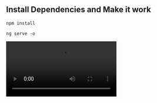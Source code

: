 ## Install Dependencies and Make it work

`npm install`

`ng serve -o`

![video](src/assets/last.webm)
